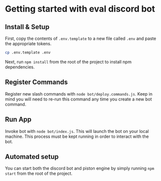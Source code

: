 # Getting started with eval discord bot

## Install & Setup

First, copy the contents of `.env.template` to a new file called `.env` and paste the appropriate tokens.

```sh
cp .env.template .env
```

Next, run `npm install` from the root of the project to install npm dependencies.

## Register Commands

Register new slash commands with `node bot/deploy.commands.js`. Keep in mind you will need to re-run this command any time you create a new bot command.

## Run App

Invoke bot with `node bot/index.js`. This will launch the bot on your local machine. This process must be kept running in order to interact with the bot.

## Automated setup

You can start both the discord bot and piston engine by simply running `npm start` from the root of the project.